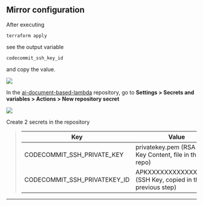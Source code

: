 ## Mirror configuration


After executing
```
terraform apply
```

 see the output variable
```
codecommit_ssh_key_id
``` 
and copy the value.


<img src="./github/images/codecommit_ssh_key_id_example.png">


In the [ai-document-based-lambda](https://github.com/HarissonNascimento/ai-document-based-lambda) repository, go to **Settings > Secrets and variables > Actions > New repository secret**


<img src="./github/images/new_repository_secret.png">


Create 2 secrets in the repository


> | Key | Value |
> |---|---|
> | CODECOMMIT_SSH_PRIVATE_KEY | privatekey.pem (RSA Private Key Content, file in this repo) |
> | CODECOMMIT_SSH_PRIVATEKEY_ID | APKXXXXXXXXXXXXXXXXX (SSH Key, copied in the previous step) |


---